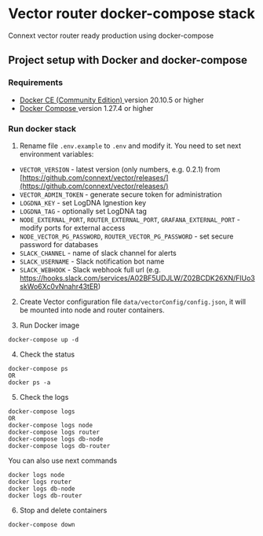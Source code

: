 
# Vector router docker-compose stack

Connext vector router ready production using docker-compose

## Project setup with Docker and docker-compose

### Requirements
* [ Docker CE (Community Edition) ](https://docs.docker.com/install/) version 20.10.5 or higher
* [ Docker Compose ](https://docs.docker.com/compose/install/) version 1.27.4 or higher

### Run docker stack

1. Rename file `.env.example` to `.env` and modify it. You need to set next environment variables:
- `VECTOR_VERSION` - latest version (only numbers, e.g. 0.2.1) from [https://github.com/connext/vector/releases/](https://github.com/connext/vector/releases/)
- `VECTOR_ADMIN_TOKEN` - generate secure token for administration
- `LOGDNA_KEY` - set LogDNA Ignestion key
- `LOGDNA_TAG` - optionally set LogDNA tag
- `NODE_EXTERNAL_PORT`, `ROUTER_EXTERNAL_PORT`, `GRAFANA_EXTERNAL_PORT` - modify ports for external access
- `NODE_VECTOR_PG_PASSWORD`, `ROUTER_VECTOR_PG_PASSWORD` - set secure password for databases
- `SLACK_CHANNEL` - name of slack channel for alerts
- `SLACK_USERNAME` - Slack notification bot name
- `SLACK_WEBHOOK` - Slack webhook full url (e.g. https://hooks.slack.com/services/A02BF5UDJLW/Z02BCDK26XN/FlUo3skWo6Xc0vNnahr43tER)

2. Create Vector configuration file `data/vectorConfig/config.json`, it will be mounted into node and router containers.

3. Run Docker image
```
docker-compose up -d
```

4. Check the status
```
docker-compose ps
OR
docker ps -a
```

5. Check the logs
```
docker-compose logs
OR
docker-compose logs node
docker-compose logs router
docker-compose logs db-node
docker-compose logs db-router
```
You can also use next commands
```
docker logs node
docker logs router
docker logs db-node
docker logs db-router
```

6. Stop and delete containers
```
docker-compose down
```
